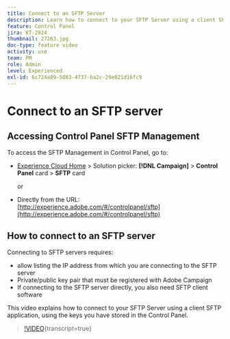 ```yaml
---
title: Connect to an SFTP Server
description: Learn how to connect to your SFTP Server using a client SFTP application, using the keys you have stored in the Control Panel.
feature: Control Panel
jira: KT-2924
thumbnail: 27263.jpg
doc-type: feature video
activity: use
team: PM
role: Admin
level: Experienced
exl-id: 6c724a09-5083-4737-ba2c-29e021d16fc9
---
```

# Connect to an SFTP server

## Accessing Control Panel SFTP Management

To access the SFTP Management in Control Panel, go to:

* [Experience Cloud Home](https://experience.adobe.com/#/home) > Solution picker: **[!DNL Campaign]** > **Control Panel** card > **SFTP** card
  
  or
* Directly from the URL: [http://experience.adobe.com/#/controlpanel/sftp](http://experience.adobe.com/#/controlpanel/sftp)

## How to connect to an SFTP server

Connecting to SFTP servers requires:

* allow listing the IP address from which you are connecting to the SFTP server  
* Private/public key pair that must be registered with Adobe Campaign
* If connecting to the SFTP server directly, you also need SFTP client software

This video explains how to connect to your SFTP Server using a client SFTP application, using the keys you have stored in the Control Panel.

>[!VIDEO](https://video.tv.adobe.com/v/27263?learn=on){transcript=true}
